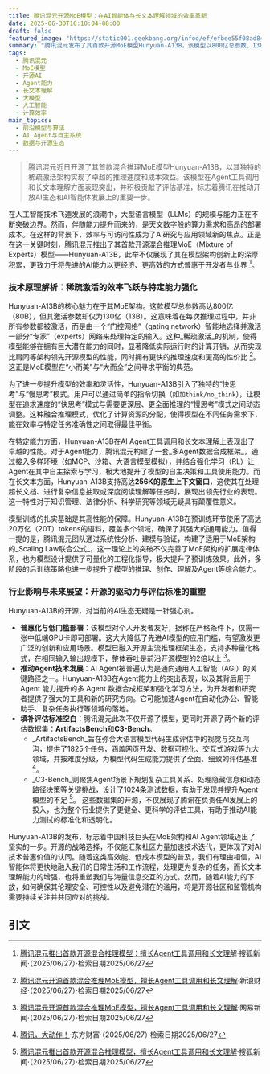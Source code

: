 ```yaml
---
title: 腾讯混元开源MoE模型：在AI智能体与长文本理解领域的效率革新
date: 2025-06-30T10:10:04+08:00
draft: false
featured_image: "https://static001.geekbang.org/infoq/ef/efbee55f08ad846d3d2827d3b9af6b03.png"
summary: "腾讯混元发布了其首款开源MoE模型Hunyuan-A13B，该模型以800亿总参数、130亿激活参数的稀疏架构，在实现高性能的同时显著提升了推理速度和成本效益。Hunyuan-A13B在AI Agent工具调用和长文本理解方面表现突出，并通过开源新评估数据集推动了AI Agent技术和代码生成评估标准的进步，为AI的普惠化应用与发展注入了新动力。"
tags: 
  - 腾讯混元
  - MoE模型
  - 开源AI
  - Agent能力
  - 长文本理解
  - 大模型
  - 人工智能
  - 计算效率
main_topics: 
  - 前沿模型与算法
  - AI Agent与自主系统
  - 数据与开源生态
---
```


> 腾讯混元近日开源了其首款混合推理MoE模型Hunyuan-A13B，以其独特的稀疏激活架构实现了卓越的推理速度和成本效益。该模型在Agent工具调用和长文本理解方面表现突出，并积极贡献了评估基准，标志着腾讯在推动开放AI生态和AI智能体发展上的重要一步。

在人工智能技术飞速发展的浪潮中，大型语言模型（LLMs）的规模与能力正在不断突破边界。然而，伴随能力提升而来的，是天文数字般的算力需求和高昂的部署成本。在这样的背景下，效率与可访问性成为了AI研究与应用领域新的焦点。正是在这一关键时刻，腾讯混元推出了其首款开源混合推理MoE（Mixture of Experts）模型——Hunyuan-A13B，此举不仅展现了其在模型架构创新上的深厚积累，更致力于将先进的AI能力以更经济、更高效的方式普惠于开发者与业界 [^1]。

### 技术原理解析：稀疏激活的效率飞跃与特定能力强化

Hunyuan-A13B的核心魅力在于其MoE架构。这款模型总参数高达800亿（80B），但其激活参数却仅为130亿（13B）。这意味着在每次推理过程中，并非所有参数都被激活，而是由一个“门控网络”（gating network）智能地选择并激活一部分“专家”（experts）网络来处理特定的输入。这种_稀疏激活_的机制，使得模型能够在拥有巨大潜在能力的同时，显著降低实际运行时的计算开销，从而实现比肩同等架构领先开源模型的性能，同时拥有更快的推理速度和更高的性价比 [^2]。这正是MoE模型在“小而美”与“大而全”之间寻求平衡的典范。

为了进一步提升模型的效率和灵活性，Hunyuan-A13B引入了独特的“快思考”与“慢思考”模式。用户可以通过简单的指令切换（如`加think/no_think`），让模型在追求速度的“快思考”模式与需要更深层、更全面推理的“慢思考”模式之间动态调整。这种融合推理模式，优化了计算资源的分配，使得模型在不同任务需求下，能在效率与特定任务准确性之间取得最佳平衡。

在特定能力方面，Hunyuan-A13B在AI Agent工具调用和长文本理解上表现出了卓越的性能。对于Agent能力，腾讯混元构建了一套_多Agent数据合成框架_，通过接入多样环境（如MCP、沙箱、大语言模型模拟），并结合强化学习（RL）让Agent在其中自主探索与学习，极大地提升了模型的自主决策和工具使用能力。而在长文本方面，Hunyuan-A13B支持高达**256K的原生上下文窗口**，这使其在处理超长文档、进行复杂信息抽取或深度阅读理解等任务时，展现出领先行业的表现。这一特性对于知识管理、法律分析、科学研究等领域无疑具有颠覆性意义。

模型训练的扎实基础是其高性能的保障。Hunyuan-A13B在预训练环节使用了高达20万亿（20T）tokens的语料，覆盖多个领域，确保了其强大的通用能力。值得一提的是，腾讯混元团队通过系统性分析、建模与验证，构建了适用于MoE架构的_Scaling Law联合公式_，这一理论上的突破不仅完善了MoE架构的扩展定律体系，也为模型设计提供了可量化的工程化指导，极大提升了预训练效果。此外，多阶段的后训练策略也进一步提升了模型的推理、创作、理解及Agent等综合能力。

### 行业影响与未来展望：开源的驱动力与评估标准的重塑

Hunyuan-A13B的开源，对当前的AI生态无疑是一针强心剂。

*   **普惠化与低门槛部署**：该模型对个人开发者友好，据称在严格条件下，仅需一张中低端GPU卡即可部署。这大大降低了先进AI模型的应用门槛，有望激发更广泛的创新和应用场景。模型已融入开源主流推理框架生态，支持多种量化格式，在相同输入输出规模下，整体吞吐是前沿开源模型的2倍以上 [^3]。
*   **推动Agent技术发展**：AI Agent被普遍认为是通向通用人工智能（AGI）的关键路径之一。Hunyuan-A13B在Agent能力上的突出表现，以及其背后用于 Agent 能力提升的多 Agent 数据合成框架和强化学习方法，为开发者和研究者提供了强大的工具和新的研究方向。它可能加速Agent在自动化办公、智能助手、复杂任务执行等领域的落地。
*   **填补评估标准空白**：腾讯混元此次不仅开源了模型，更同时开源了两个新的评估数据集：**ArtifactsBench**和**C3-Bench**。
    *   _ArtifactsBench_旨在弥合大语言模型代码生成评估中的视觉与交互鸿沟，提供了1825个任务，涵盖网页开发、数据可视化、交互式游戏等九大领域，并按难度分级，为模型代码生成能力提供了全面、细致的评估基准 [^4]。
    *   _C3-Bench_则聚焦Agent场景下规划复杂工具关系、处理隐藏信息和动态路径决策等关键挑战，设计了1024条测试数据，有助于发现并提升Agent模型的不足 [^5]。
    这些数据集的开源，不仅展现了腾讯在负责任AI发展上的投入，也为整个行业提供了更健全、更科学的评估工具，有助于推动AI能力测试的标准化和透明化。

Hunyuan-A13B的发布，标志着中国科技巨头在MoE架构和AI Agent领域迈出了坚实的一步。开源的战略选择，不仅能汇聚社区力量加速技术迭代，更体现了对AI技术普惠价值的认同。随着这类高效能、低成本模型的普及，我们有理由相信，AI智能体将更快地融入我们的日常生活和工作流程，处理更为复杂的任务，而长文本理解能力的增强，也将重塑我们与海量信息交互的方式。然而，随着AI能力的下放，如何确保其伦理安全、可控性以及避免潜在的滥用，将是开源社区和监管机构需要持续关注并共同应对的挑战。

## 引文

[^1]: [腾讯混元推出首款开源混合推理模型：擅长Agent工具调用和长文理解](https://www.sohu.com/a/908530310_130887)·搜狐新闻·（2025/06/27）·检索日期2025/06/27
[^2]: [腾讯混元开源首款混合推理MoE模型，擅长Agent工具调用和长文理解](https://finance.sina.com.cn/stock/t/2025-06-27/doc-infcphxa5960097.shtml)·新浪财经·（2025/06/27）·检索日期2025/06/27
[^3]: [腾讯混元开源首款混合推理MoE模型，擅长Agent工具调用和长文理解](https://www.163.com/dy/article/K32UVE0U0530KP1K.html)·网易新闻·（2025/06/27）·检索日期2025/06/27
[^4]: [腾讯，大动作！](https://wap.eastmoney.com/a/202506273442768883.html)·东方财富·（2025/06/27）·检索日期2025/06/27
[^5]: [腾讯混元推出首款开源混合推理模型，擅长Agent工具调用和长文理解](https://www.sohu.com/a/908621817_374240)·搜狐新闻·（2025/06/27）·检索日期2025/06/27
